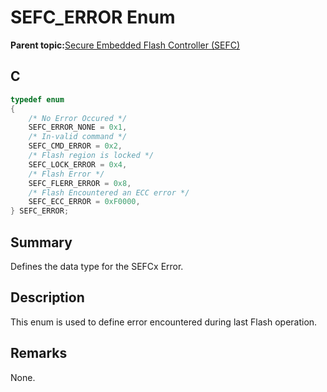 # SEFC\_ERROR Enum

**Parent topic:**[Secure Embedded Flash Controller \(SEFC\)](GUID-E586E73A-F607-48C1-A0B8-EC4E231FB77A.md)

## C

```c
typedef enum
{
    /* No Error Occured */
    SEFC_ERROR_NONE = 0x1,
    /* In-valid command */
    SEFC_CMD_ERROR = 0x2,
    /* Flash region is locked */
    SEFC_LOCK_ERROR = 0x4,
    /* Flash Error */
    SEFC_FLERR_ERROR = 0x8,
    /* Flash Encountered an ECC error */
    SEFC_ECC_ERROR = 0xF0000,
} SEFC_ERROR;

```

## Summary

Defines the data type for the SEFCx Error.

## Description

This enum is used to define error encountered during last Flash operation.

## Remarks

None.

